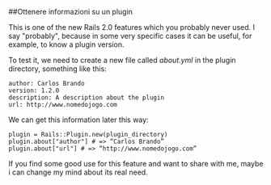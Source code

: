 ##Ottenere informazioni su un plugin

This is one of the new Rails 2.0 features which you probably never used. I say "probably", because in some very specific cases it can be useful, for example, to know a plugin version.

To test it, we need to create a new file called *about.yml* in the plugin directory, something like this:

	author: Carlos Brando
	version: 1.2.0
	description: A description about the plugin
	url: http://www.nomedojogo.com

We can get this information later this way:

	plugin = Rails::Plugin.new(plugin_directory)
	plugin.about["author"] # => “Carlos Brando”
	plugin.about["url"] # => “http://www.nomedojogo.com”

If you find some good use for this feature and want to share with me, maybe i can change my mind about its real need.
